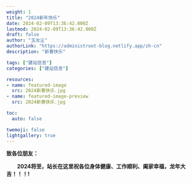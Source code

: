 ```yaml
---
weight: 1
title: "2024新年快乐"
date: 2024-02-09T13:36:42.000Z
lastmod: 2024-02-09T13:36:42.000Z
draft: false
author: "玉汝尘"
authorLink: "https://administroot-blog.netlify.app/zh-cn"
description: "新春快乐"

tags: ["建站信息"]
categories: ["建站信息"]

resources:
- name: featured-image
  src: 2024新春快乐.jpg
- name: featured-image-preview
  src: 2024新春快乐.jpg

toc:
  auto: false

twemoji: false
lightgallery: true
---
```

**致各位朋友：**

&emsp;&emsp;**2024将至，站长在这里祝各位身体健康、工作顺利、阖家幸福，龙年大吉！！！!**
